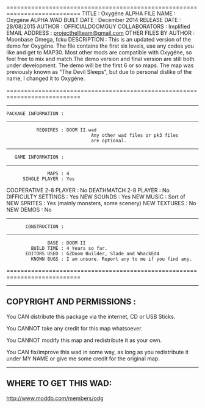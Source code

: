 ===========================================================================
                  TITLE : Oxygéne ALPHA
              FILE NAME : Oxygéne ALPHA.WAD
             BUILT DATE : December 2014
           RELEASE DATE : 28/08/2015
                 AUTHOR : OFFICIALDOOMGUY
          COLLABORATORS : Implified
          EMAIL ADDRESS : projecthellteam@gmail.com
  OTHER FILES BY AUTHOR : Moonbase Omega, fcku
            DESCRIPTION : This is an updated version of the demo for Oxygéne. The
                                     file contains the first six levels, use any codes you like
                                     and get to MAP30. Most other mods are compatible with Oxygéne,
                                     so feel free to mix and match.The demo version and final
                                     version are still both under development. The demo will
                                     be the first 6 or so maps.
                                     The map was previously known as "The Devil Sleeps", but due
                                     to personal dislike of the name, I changed it to Oxygéne.
                                     
===========================================================================

-------------------------
    PACKAGE INFORMATION :
-------------------------

               REQUIRES : DOOM II.wad
                                   Any other wad files or pk3 files
                                   are optional.

-------------------------
       GAME INFORMATION :
-------------------------

                   MAPS : 4
          SINGLE PLAYER : Yes
 COOPERATIVE 2-8 PLAYER : No
  DEATHMATCH 2-8 PLAYER : No
    DIFFICULTY SETTINGS : Yes
             NEW SOUNDS : Yes
              NEW MUSIC : Sort of
           NEW SPRITES  : Yes (mainly monsters, some scenery)
           NEW TEXTURES : No
              NEW DEMOS : No

-------------------------
           CONSTRUCTION :
-------------------------

                   BASE : DOOM II
             BUILD TIME : 4 Years so far.
           EDITORS USED : GZDoom Builder, Slade and WhackEd4
             KNOWN BUGS : I am unsure. Report any to me if you find any.

===========================================================================

---------------------------
COPYRIGHT AND PERMISSIONS :
---------------------------

You CAN distribute this package via the internet, CD or USB Sticks.

You CANNOT take any credit for this map whatsoever.

You CANNOT modify this map and redistribute it as your own.

You CAN fix/improve this wad in some way, as long as you redistribute it under MY NAME or give me some credit for the original map.

----------------------
WHERE TO GET THIS WAD:
----------------------

http://www.moddb.com/members/odg
